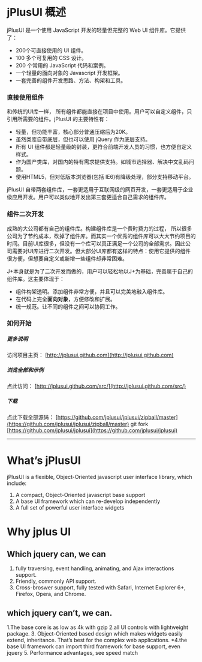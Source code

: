 # jPlusUI 概述

jPlusUI 是一个使用 JavaScript 开发的轻量但完整的 Web UI 组件库。它提供了：

* 200个可直接使用的  UI 组件。
* 100 多个可复用的 CSS 设计。
* 200 个常用的 JavaScript 代码和案例。
* 一个轻量的面向对象的 Javascript 开发框架。
* 一套完善的组件开发思路、方法、构架和工具。

### 直接使用组件

和传统的UI库一样， 所有组件都能直接在项目中使用。用户可以自定义组件，只引用所需要的组件。jPlusUI 的主要特性有：
	
* 轻量，但功能丰富，核心部分普通压缩后为20K。
* 虽然类库自带底层，但也可以使用 jQuery 作为底层支持。
* 所有 UI 组件都是轻量级的封装，更符合前端开发人员的习惯，也方便自定义样式。
* 作为国产类库，对国内的特有需求提供支持。如城市选择器、解决中文乱码问题。
* 使用HTML5，但对低版本浏览器(包括 IE6)有降级处理，部分支持移动平台。

jPlusUI 自带两套组件库，一套更适用于互联网级的网页开发，一套更适用于企业级应用开发。用户可以类似地开发出第三套更适合自己需求的组件库。

### 组件二次开发

成熟的大公司都有自己的组件库。构建组件库是一个费时费力的过程， 所以很多公司为了节约成本，砍掉了组件库。而其实一个优秀的组件库可以大大节约项目的时间。目前UI库很多，但没有一个库可以真正满足一个公司的全部需求。因此公司需要对UI库进行二次开发。但大部分UI库都有这样的特点：使用它提供的组件很方便，但想要自定义或新增一些组件却非常困难。

J+本身就是为了二次开发而做的，用户可以轻松地以J+为基础，完善属于自己的组件库。这主要体现于：

* 组件构架透明。添加组件非常方便，并且可以完美地融入组件库。
* 在代码上完全**面向对象**，方便修改和扩展。
* 统一规范。让不同的组件之间可以协同工作。

### 如何开始

##### 更多说明

访问项目主页： [http://jplusui.github.com](http://jplusui.github.com)

##### 浏览全部和示例

点此访问： [http://jplusui.github.com/src/](http://jplusui.github.com/src/)

##### 下载

点此下载全部源码： [https://github.com/jplusui/jplusui/zipball/master](https://github.com/jplusui/jplusui/zipball/master)
git fork [https://github.com/jplusui/jplusui](https://github.com/jplusui/jplusui)

-----

# What’s jPlusUI
jPlusUI is a flexible, Object-Oriented javascript user interface library, which include:
1.	A compact, Object-Oriented javascript base support
2.	A base UI framework which can re-develop independently
3.	A full set of powerful user interface widgets

# Why jplus UI

## Which jquery can, we can
1.	fully traversing, event handling, animating, and Ajax interactions support.
2.	Friendly, commonly API support.
3. Cross-broswer support, fully tested with  Safari, Internet Explorer 6+, Firefox, Opera, and Chrome.


## which jquery can’t, we can.
1.The base core is as low as 4k with gzip
2.all UI controls with lightweight package.
3. Object-Oriented based design which makes widgets easily extend, inheritance.
That’s best for the complex web applications.
*4.the base UI framework can import third framework for base support, even jquery
5. Performance advantages, see speed match




